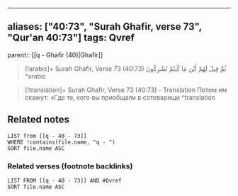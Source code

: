 
---
aliases: ["40:73", "Surah Ghafir, verse 73", "Qur'an 40:73"]
tags: Qvref
---

parent:: [[q - Ghafir (40)|Ghafir]]

> [!arabic]+ Surah Ghafir, Verse 73 (40:73)
> <span class="quran-arabic">ثُمَّ قِيلَ لَهُمْ أَيْنَ مَا كُنتُمْ تُشْرِكُونَ</span>
^arabic

> [!translation]+ Surah Ghafir, Verse 73 (40:73) - Translation
> Потом им скажут: «Где те, кого вы приобщали в сотоварищи
^translation



## Related notes
```dataview
LIST from [[q - 40 - 73]]
WHERE !contains(file.name, "q - ")
SORT file.name ASC
```

### Related verses (footnote backlinks)
```dataview
LIST FROM [[q - 40 - 73]] AND #Qvref
SORT file.name ASC
```

